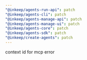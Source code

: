 ```yaml
---
"@inkeep/agents-run-api": patch
"@inkeep/agents-cli": patch
"@inkeep/agents-manage-api": patch
"@inkeep/agents-manage-ui": patch
"@inkeep/agents-core": patch
"@inkeep/agents-sdk": patch
"@inkeep/create-agents": patch
---
```


context id for mcp error
